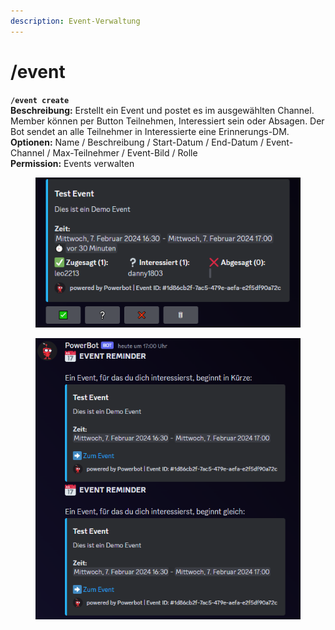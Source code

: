 ```yaml
---
description: Event-Verwaltung
---
```


# /event

**`/event create`**\
**Beschreibung:** Erstellt ein Event und postet es im ausgewählten Channel. Member können per Button Teilnehmen, Interessiert sein oder Absagen. Der Bot sendet an alle Teilnehmer in Interessierte eine Erinnerungs-DM.\
**Optionen:** Name / Beschreibung / Start-Datum / End-Datum / Event-Channel / Max-Teilnehmer / Event-Bild / Rolle\
**Permission:** Events verwalten

<div align="left">

<figure><img src="../../.gitbook/assets/image (12).png" alt=""><figcaption></figcaption></figure>

</div>

<div align="left">

<figure><img src="../../.gitbook/assets/image (13).png" alt=""><figcaption></figcaption></figure>

</div>
